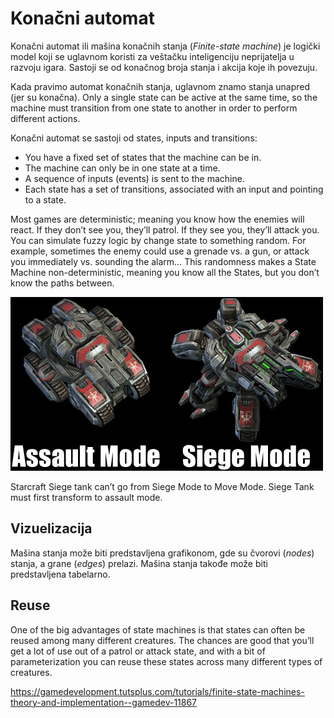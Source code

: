 # Konačni automat

Konačni automat ili mašina konačnih stanja (*Finite-state machine*) je logički model koji se uglavnom koristi za veštačku inteligenciju neprijatelja u razvoju igara. Sastoji se od konačnog broja stanja i akcija koje ih povezuju.

Kada pravimo automat konačnih stanja, uglavnom znamo stanja unapred (jer su konačna). Only a single state can be active at the same time, so the machine must transition from one state to another in order to perform different actions.

Konačni automat se sastoji od states, inputs and transitions:
* You have a fixed set of states that the machine can be in.
* The machine can only be in one state at a time.
* A sequence of inputs (events) is sent to the machine.
* Each state has a set of transitions, associated with an input and pointing to a state.

Most games are deterministic; meaning you know how the enemies will react. If they don’t see you, they’ll patrol. If they see you, they’ll attack you. You can simulate fuzzy logic by change state to something random. For example, sometimes the enemy could use a grenade vs. a gun, or attack you immediately vs. sounding the alarm… This randomness makes a State Machine non-deterministic, meaning you know all the States, but you don’t know the paths between.

![siege-tank](slike/siege-tank.jpg)

Starcraft Siege tank can’t go from Siege Mode to Move Mode. Siege Tank must first transform to assault mode.

## Vizuelizacija

Mašina stanja može biti predstavljena grafikonom, gde su čvorovi (*nodes*) stanja, a grane (*edges*) prelazi. Mašina stanja takođe može biti predstavljena tabelarno.

## Reuse

One of the big advantages of state machines is that states can often be reused among many different creatures. The chances are good that you’ll get a lot of use out of a patrol or attack state, and with a bit of parameterization you can reuse these states across many different types of creatures.

https://gamedevelopment.tutsplus.com/tutorials/finite-state-machines-theory-and-implementation--gamedev-11867

